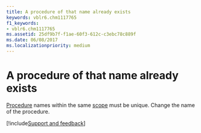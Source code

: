 ```yaml
---
title: A procedure of that name already exists
keywords: vblr6.chm1117765
f1_keywords:
- vblr6.chm1117765
ms.assetid: 25df9b7f-f1ae-60f3-612c-c3ebc78c889f
ms.date: 06/08/2017
ms.localizationpriority: medium
---
```



# A procedure of that name already exists

[Procedure](../../Glossary/vbe-glossary.md#procedure) names within the same [scope](../../Glossary/vbe-glossary.md#scope) must be unique. Change the name of the procedure.

[!include[Support and feedback](~/includes/feedback-boilerplate.md)]